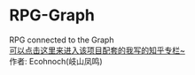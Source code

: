 # RPG-Graph
RPG connected to the Graph<br>[可以点击这里来进入该项目配套的我写的知乎专栏~](https://zhuanlan.zhihu.com/p/23935337)<br>作者: Ecohnoch(岐山凤鸣)
